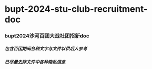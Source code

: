 # bupt-2024-stu-club-recruitment-doc
### bupt2024**沙河**百团大战社团招新doc
##### 包含百团期间各种文字与文件以供后人参考
##### 已尽量去除文件中各种隐私信息
